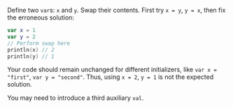 

Define two `var`s: `x` and `y`. Swap their contents. First try `x = y`, `y =
x`, then fix the erroneous solution:

```kotlin
var x = 1
var y = 2
// Perform swap here
println(x) // 2
println(y) // 1
```

Your code should remain unchanged for different initializers, like `var x =
"first"`, `var y = "second"`. Thus, using `x = 2`, `y = 1` is not the expected
solution.

<div class="hint">

You may need to introduce a third auxiliary `val`.

</div>
